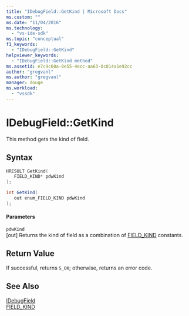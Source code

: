 ```yaml
---
title: "IDebugField::GetKind | Microsoft Docs"
ms.custom: ""
ms.date: "11/04/2016"
ms.technology: 
  - "vs-ide-sdk"
ms.topic: "conceptual"
f1_keywords: 
  - "IDebugField::GetKind"
helpviewer_keywords: 
  - "IDebugField::GetKind method"
ms.assetid: e7c9c60a-8e55-4ecc-aa63-0c814a1e92cc
author: "gregvanl"
ms.author: "gregvanl"
manager: douge
ms.workload: 
  - "vssdk"
---
```

# IDebugField::GetKind
This method gets the kind of field.  
  
## Syntax  
  
```cpp  
HRESULT GetKind(   
   FIELD_KIND* pdwKind  
);  
```  
  
```csharp  
int GetKind(  
   out enum_FIELD_KIND pdwKind  
);  
```  
  
#### Parameters  
 `pdwKind`  
 [out] Returns the kind of field as a combination of [FIELD_KIND](../../../extensibility/debugger/reference/field-kind.md) constants.  
  
## Return Value  
 If successful, returns `S_OK`; otherwise, returns an error code.  
  
## See Also  
 [IDebugField](../../../extensibility/debugger/reference/idebugfield.md)   
 [FIELD_KIND](../../../extensibility/debugger/reference/field-kind.md)